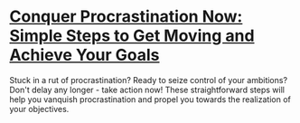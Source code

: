 
# [Conquer Procrastination Now: Simple Steps to Get Moving and Achieve Your Goals](https://www.mindhaste.com/t/overcoming-procrastination/conquer-procrastination-now-simple-steps-to-get-moving-and-achieve-your-goals-378)

Stuck in a rut of procrastination? Ready to seize control of your ambitions? Don't delay any longer - take action now! These straightforward steps will help you vanquish procrastination and propel you towards the realization of your objectives.
    